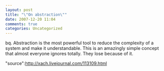 ```yaml
---
layout: post
title: "\"On abstraction\""
date: 2007-12-20 11:04
comments: true
categories: Uncategorized
---
```

bq. Abstraction is the most powerful tool to reduce the complexity of a system and make it understandable. This is an amazingly simple concept that almost everyone ignores totally. They lose because of it.

"source":http://xach.livejournal.com/113109.html
